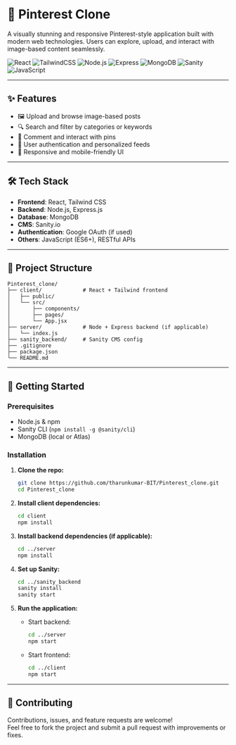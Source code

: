 
# 📌 Pinterest Clone

A visually stunning and responsive Pinterest-style application built with modern web technologies. Users can explore, upload, and interact with image-based content seamlessly.

![React](https://img.shields.io/badge/Frontend-React-blue?logo=react)
![TailwindCSS](https://img.shields.io/badge/UI-TailwindCSS-38B2AC?logo=tailwindcss)
![Node.js](https://img.shields.io/badge/Backend-Node.js-green?logo=node.js)
![Express](https://img.shields.io/badge/API-Express-black?logo=express)
![MongoDB](https://img.shields.io/badge/Database-MongoDB-green?logo=mongodb)
![Sanity](https://img.shields.io/badge/CMS-Sanity-red?logo=sanity)
![JavaScript](https://img.shields.io/badge/Language-JavaScript-yellow?logo=javascript)

---

## ✨ Features

- 🖼️ Upload and browse image-based posts
- 🔍 Search and filter by categories or keywords
- 💬 Comment and interact with pins
- 👤 User authentication and personalized feeds
- 🎨 Responsive and mobile-friendly UI

---

## 🛠️ Tech Stack

- **Frontend**: React, Tailwind CSS
- **Backend**: Node.js, Express.js
- **Database**: MongoDB
- **CMS**: Sanity.io
- **Authentication**: Google OAuth (if used)
- **Others**: JavaScript (ES6+), RESTful APIs

---

## 📁 Project Structure

```
Pinterest_clone/
├── client/             # React + Tailwind frontend
│   ├── public/
│   └── src/
│       ├── components/
│       ├── pages/
│       └── App.jsx
├── server/             # Node + Express backend (if applicable)
│   └── index.js
├── sanity_backend/     # Sanity CMS config
├── .gitignore
├── package.json
└── README.md
```

---

## 🚀 Getting Started

### Prerequisites

- Node.js & npm
- Sanity CLI (`npm install -g @sanity/cli`)
- MongoDB (local or Atlas)

### Installation

1. **Clone the repo:**

   ```bash
   git clone https://github.com/tharunkumar-BIT/Pinterest_clone.git
   cd Pinterest_clone
   ```

2. **Install client dependencies:**

   ```bash
   cd client
   npm install
   ```

3. **Install backend dependencies (if applicable):**

   ```bash
   cd ../server
   npm install
   ```

4. **Set up Sanity:**

   ```bash
   cd ../sanity_backend
   sanity install
   sanity start
   ```

5. **Run the application:**

   - Start backend:

     ```bash
     cd ../server
     npm start
     ```

   - Start frontend:

     ```bash
     cd ../client
     npm start
     ```

---

## 🤝 Contributing

Contributions, issues, and feature requests are welcome!  
Feel free to fork the project and submit a pull request with improvements or fixes.
